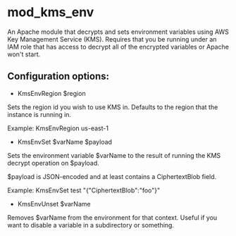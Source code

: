 # mod_kms_env

An Apache module that decrypts and sets environment variables using AWS Key Management Service (KMS).  Requires that you be running under an IAM role that has access to decrypt all of the encrypted variables or Apache won't start.

## Configuration options:

* KmsEnvRegion $region

Sets the region id you wish to use KMS in.  Defaults to the region that the instance is running in.

Example: KmsEnvRegion us-east-1

* KmsEnvSet $varName $payload

Sets the environment variable $varName to the result of running the KMS decrypt operation on $payload.

$payload is JSON-encoded and at least contains a CiphertextBlob field.

Example: KmsEnvSet test "{\"CiphertextBlob\":\"foo\"}"

* KmsEnvUnset $varName

Removes $varName from the environment for that context.  Useful if you want to disable a variable in a subdirectory or something.
